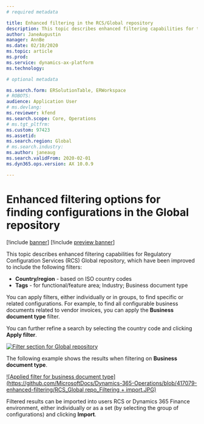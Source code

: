 ```yaml
---
# required metadata

title: Enhanced filtering in the RCS/Global repository
description: This topic describes enhanced filtering capabilities for the RCS Global repository, which have been improved to include the additional filters.
author: JaneAugustin      
manager: AnnBe
ms.date: 02/10/2020
ms.topic: article
ms.prod: 
ms.service: dynamics-ax-platform
ms.technology: 

# optional metadata

ms.search.form: ERSolutionTable, ERWorkspace
# ROBOTS: 
audience: Application User
# ms.devlang: 
ms.reviewer: kfend
ms.search.scope: Core, Operations
# ms.tgt_pltfrm: 
ms.custom: 97423
ms.assetid: 
ms.search.region: Global
# ms.search.industry: 
ms.author: janeaug
ms.search.validFrom: 2020-02-01
ms.dyn365.ops.version: AX 10.0.9

---
```


# Enhanced filtering options for finding configurations in the Global repository

[!include [banner](../includes/banner.md)]
[!include [preview banner](../includes/preview-banner.md)]

This topic describes enhanced filtering capabilities for Regulatory Configuration Services (RCS) Global repository, which have been improved to include the following filters: 
- **Country/region** - based on ISO country codes  
- **Tags** - for functional/feature area; Industry; Business document type 

You can apply filters, either individually or in groups, to find specific or related configurations. For example, to find all configurable business documents related to vendor invoices, you can apply the **Business document type** filter. 

You can further refine a search by selecting the country code and clicking **Apply filter**.  

[![Filter section for Global repository](https://github.com/MicrosoftDocs/Dynamics-365-Operations/blob/417079-enhanced-filtering/RCS_Enhanced%20filter_section.JPG)](./media/ER-ExtLookup-Lookup1.gif)

The following example shows the results when filtering on **Business document type**. 

[![Applied filter for business document type](https://github.com/MicrosoftDocs/Dynamics-365-Operations/blob/417079-enhanced-filtering/RCS_Global repo_Filtering + import.JPG)](./media/ER-ExtLookup-Lookup1.gif)

Filtered results can be imported into users RCS or Dynamics 365 Finance environment, either individually or as a set (by selecting the group of configurations) and clicking **Import**.






